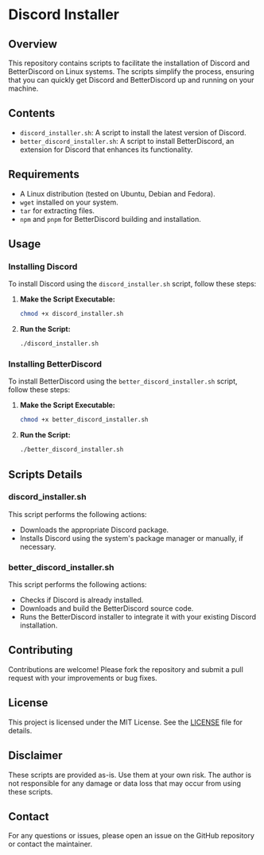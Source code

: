 # Discord Installer

## Overview

This repository contains scripts to facilitate the installation of Discord and BetterDiscord on Linux systems. The scripts simplify the process, ensuring that you can quickly get Discord and BetterDiscord up and running on your machine.

## Contents

- `discord_installer.sh`: A script to install the latest version of Discord.
- `better_discord_installer.sh`: A script to install BetterDiscord, an extension for Discord that enhances its functionality.

## Requirements

- A Linux distribution (tested on Ubuntu, Debian and Fedora).
- `wget` installed on your system.
- `tar` for extracting files.
- `npm` and `pnpm` for BetterDiscord building and installation.

## Usage

### Installing Discord

To install Discord using the `discord_installer.sh` script, follow these steps:

1. **Make the Script Executable:**

   ```bash
   chmod +x discord_installer.sh
   ```

2. **Run the Script:**
   ```bash
   ./discord_installer.sh
   ```

### Installing BetterDiscord

To install BetterDiscord using the `better_discord_installer.sh` script, follow these steps:

1. **Make the Script Executable:**

   ```bash
   chmod +x better_discord_installer.sh
   ```

2. **Run the Script:**
   ```bash
   ./better_discord_installer.sh
   ```

## Scripts Details

### discord_installer.sh

This script performs the following actions:

- Downloads the appropriate Discord package.
- Installs Discord using the system's package manager or manually, if necessary.

### better_discord_installer.sh

This script performs the following actions:

- Checks if Discord is already installed.
- Downloads and build the BetterDiscord source code.
- Runs the BetterDiscord installer to integrate it with your existing Discord installation.

## Contributing

Contributions are welcome! Please fork the repository and submit a pull request with your improvements or bug fixes.

## License

This project is licensed under the MIT License. See the [LICENSE](LICENSE) file for details.

## Disclaimer

These scripts are provided as-is. Use them at your own risk. The author is not responsible for any damage or data loss that may occur from using these scripts.

## Contact

For any questions or issues, please open an issue on the GitHub repository or contact the maintainer.
